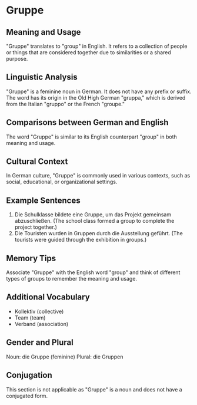 # Gruppe
## Meaning and Usage
"Gruppe" translates to "group" in English. It refers to a collection of people or things that are considered together due to similarities or a shared purpose.

## Linguistic Analysis
"Gruppe" is a feminine noun in German. It does not have any prefix or suffix. The word has its origin in the Old High German "gruppa," which is derived from the Italian "gruppo" or the French "groupe."

## Comparisons between German and English
The word "Gruppe" is similar to its English counterpart "group" in both meaning and usage.

## Cultural Context
In German culture, "Gruppe" is commonly used in various contexts, such as social, educational, or organizational settings.

## Example Sentences
1. Die Schulklasse bildete eine Gruppe, um das Projekt gemeinsam abzuschließen. (The school class formed a group to complete the project together.)
2. Die Touristen wurden in Gruppen durch die Ausstellung geführt. (The tourists were guided through the exhibition in groups.)

## Memory Tips
Associate "Gruppe" with the English word "group" and think of different types of groups to remember the meaning and usage.

## Additional Vocabulary
- Kollektiv (collective)
- Team (team)
- Verband (association)

## Gender and Plural
Noun: die Gruppe (feminine)
Plural: die Gruppen

## Conjugation
This section is not applicable as "Gruppe" is a noun and does not have a conjugated form.